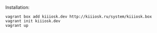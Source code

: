 
Installation:

    vagrant box add kiiiosk.dev http://kiiiosk.ru/system/kiiiosk.box
    vagrant init kiiiosk.dev
    vagrant up
